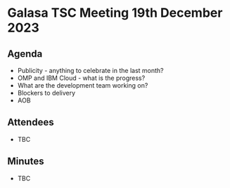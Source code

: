 # Galasa TSC Meeting 19th December 2023

## Agenda
- Publicity - anything to celebrate in the last month?
- OMP and IBM Cloud - what is the progress?
- What are the development team working on?
- Blockers to delivery
- AOB

## Attendees
* TBC

## Minutes
* TBC
